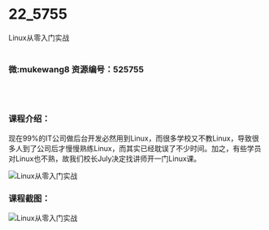 # 22_5755
Linux从零入门实战
<br/></br>
<h3>微:mukewang8 资源编号：525755</h3>
<br/></br>
<h3>课程介绍：</h3>
<p>现在99%的IT公司做后台开发必然用到<a title="查看与 Linux 相关的文章" target="_blank">Linux</a>，而很多学校又不教<a title="查看与 Linux 相关的文章" target="_blank">Linux</a>，导致很多人到了公司后才慢慢熟练Linux，而其实已经耽误了不少时间。加之，有些学员对Linux也不熟，故我们校长July决定找讲师开一门Linux课。</p>
<p><img src="https://www.ko996.com/wp-content/uploads/img/2019/07/1-56-300x216.png" alt="Linux从零入门实战"></p>
<h3>课程截图：</h3>
<p><img src="https://www.ko996.com/wp-content/uploads/img/2019/07/2-45.png" alt="Linux从零入门实战"></p>
